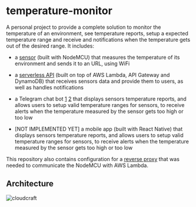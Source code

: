 # temperature-monitor

A personal project to provide a complete solution to monitor the temperature of an environment, see temperature reports, setup a expected temperature range and receive and notifications when the temperature gets out of the desired range. It includes:

- a [sensor](./sensor) (built with NodeMCU) that measures the temperature of its environment and sends it to an URL, using WiFi

- a [serverless API](./api) (built on top of AWS Lambda, API Gateway and DynamoDB) that receives sensors data and provide them to users, as well as handles notifications

- a Telegram chat bot [1](./bot) [2](./bot-notifier) that displays sensors temperature reports, and allows users to setup valid temperature ranges for sensors, to receive alerts when the temperature measured by the sensor gets too high or too low

- [NOT IMPLEMENTED YET] a mobile app (built with React Native) that displays sensors temperature reports, and allows users to setup valid temperature ranges for sensors, to receive alerts when the temperature measured by the sensor gets too high or too low

This repository also contains configuration for a [reverse proxy](./reverse-proxy) that was needed to communicate the NodeMCU with AWS Lambda.

## Architecture

![cloudcraft](https://user-images.githubusercontent.com/4842605/33237530-be6521b6-d25c-11e7-83d5-ab5025bc21ed.png)
